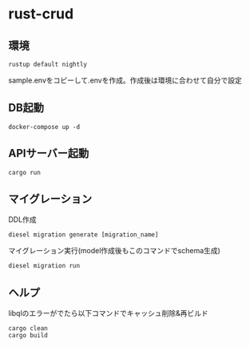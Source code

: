 # rust-crud

## 環境
```
rustup default nightly
```

sample.envをコピーして.envを作成。作成後は環境に合わせて自分で設定

## DB起動
```
docker-compose up -d
```

## APIサーバー起動
```
cargo run
```

## マイグレーション
DDL作成
```
diesel migration generate [migration_name]
```

マイグレーション実行(model作成後もこのコマンドでschema生成)
```
diesel migration run
```

## ヘルプ

libqlのエラーがでたら以下コマンドでキャッシュ削除&再ビルド
```
cargo clean
cargo build
```

